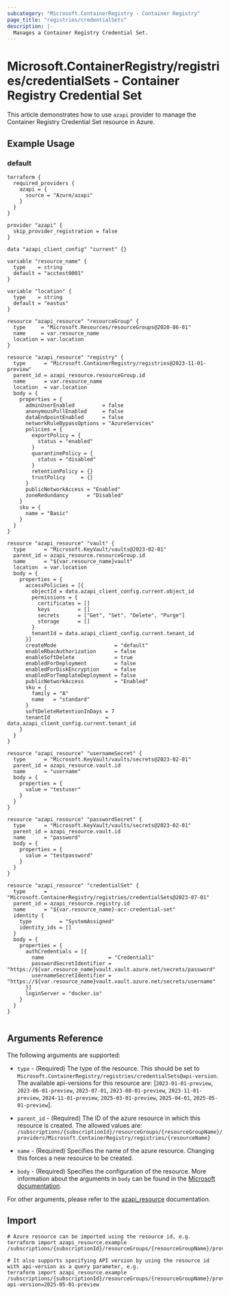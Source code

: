 ```yaml
---
subcategory: "Microsoft.ContainerRegistry - Container Registry"
page_title: "registries/credentialSets"
description: |-
  Manages a Container Registry Credential Set.
---
```


# Microsoft.ContainerRegistry/registries/credentialSets - Container Registry Credential Set

This article demonstrates how to use `azapi` provider to manage the Container Registry Credential Set resource in Azure.



## Example Usage

### default

```hcl
terraform {
  required_providers {
    azapi = {
      source = "Azure/azapi"
    }
  }
}

provider "azapi" {
  skip_provider_registration = false
}

data "azapi_client_config" "current" {}

variable "resource_name" {
  type    = string
  default = "acctest0001"
}

variable "location" {
  type    = string
  default = "eastus"
}

resource "azapi_resource" "resourceGroup" {
  type     = "Microsoft.Resources/resourceGroups@2020-06-01"
  name     = var.resource_name
  location = var.location
}

resource "azapi_resource" "registry" {
  type      = "Microsoft.ContainerRegistry/registries@2023-11-01-preview"
  parent_id = azapi_resource.resourceGroup.id
  name      = var.resource_name
  location  = var.location
  body = {
    properties = {
      adminUserEnabled         = false
      anonymousPullEnabled     = false
      dataEndpointEnabled      = false
      networkRuleBypassOptions = "AzureServices"
      policies = {
        exportPolicy = {
          status = "enabled"
        }
        quarantinePolicy = {
          status = "disabled"
        }
        retentionPolicy = {}
        trustPolicy     = {}
      }
      publicNetworkAccess = "Enabled"
      zoneRedundancy      = "Disabled"
    }
    sku = {
      name = "Basic"
    }
  }
}

resource "azapi_resource" "vault" {
  type      = "Microsoft.KeyVault/vaults@2023-02-01"
  parent_id = azapi_resource.resourceGroup.id
  name      = "${var.resource_name}vault"
  location  = var.location
  body = {
    properties = {
      accessPolicies = [{
        objectId = data.azapi_client_config.current.object_id
        permissions = {
          certificates = []
          keys         = []
          secrets      = ["Get", "Set", "Delete", "Purge"]
          storage      = []
        }
        tenantId = data.azapi_client_config.current.tenant_id
      }]
      createMode                   = "default"
      enableRbacAuthorization      = false
      enableSoftDelete             = true
      enabledForDeployment         = false
      enabledForDiskEncryption     = false
      enabledForTemplateDeployment = false
      publicNetworkAccess          = "Enabled"
      sku = {
        family = "A"
        name   = "standard"
      }
      softDeleteRetentionInDays = 7
      tenantId                  = data.azapi_client_config.current.tenant_id
    }
  }
}

resource "azapi_resource" "usernameSecret" {
  type      = "Microsoft.KeyVault/vaults/secrets@2023-02-01"
  parent_id = azapi_resource.vault.id
  name      = "username"
  body = {
    properties = {
      value = "testuser"
    }
  }
}

resource "azapi_resource" "passwordSecret" {
  type      = "Microsoft.KeyVault/vaults/secrets@2023-02-01"
  parent_id = azapi_resource.vault.id
  name      = "password"
  body = {
    properties = {
      value = "testpassword"
    }
  }
}

resource "azapi_resource" "credentialSet" {
  type      = "Microsoft.ContainerRegistry/registries/credentialSets@2023-07-01"
  parent_id = azapi_resource.registry.id
  name      = "${var.resource_name}-acr-credential-set"
  identity {
    type         = "SystemAssigned"
    identity_ids = []
  }
  body = {
    properties = {
      authCredentials = [{
        name                     = "Credential1"
        passwordSecretIdentifier = "https://${var.resource_name}vault.vault.azure.net/secrets/password"
        usernameSecretIdentifier = "https://${var.resource_name}vault.vault.azure.net/secrets/username"
      }]
      loginServer = "docker.io"
    }
  }
}


```



## Arguments Reference

The following arguments are supported:

* `type` - (Required) The type of the resource. This should be set to `Microsoft.ContainerRegistry/registries/credentialSets@api-version`. The available api-versions for this resource are: [`2023-01-01-preview`, `2023-06-01-preview`, `2023-07-01`, `2023-08-01-preview`, `2023-11-01-preview`, `2024-11-01-preview`, `2025-03-01-preview`, `2025-04-01`, `2025-05-01-preview`].

* `parent_id` - (Required) The ID of the azure resource in which this resource is created. The allowed values are:  
  `/subscriptions/{subscriptionId}/resourceGroups/{resourceGroupName}/providers/Microsoft.ContainerRegistry/registries/{resourceName}`

* `name` - (Required) Specifies the name of the azure resource. Changing this forces a new resource to be created.

* `body` - (Required) Specifies the configuration of the resource. More information about the arguments in `body` can be found in the [Microsoft documentation](https://learn.microsoft.com/en-us/azure/templates/Microsoft.ContainerRegistry/registries/credentialSets?pivots=deployment-language-terraform).

For other arguments, please refer to the [azapi_resource](https://registry.terraform.io/providers/Azure/azapi/latest/docs/resources/resource) documentation.

## Import

 ```shell
 # Azure resource can be imported using the resource id, e.g.
 terraform import azapi_resource.example /subscriptions/{subscriptionId}/resourceGroups/{resourceGroupName}/providers/Microsoft.ContainerRegistry/registries/{resourceName}/credentialSets/{resourceName}
 
 # It also supports specifying API version by using the resource id with api-version as a query parameter, e.g.
 terraform import azapi_resource.example /subscriptions/{subscriptionId}/resourceGroups/{resourceGroupName}/providers/Microsoft.ContainerRegistry/registries/{resourceName}/credentialSets/{resourceName}?api-version=2025-05-01-preview
 ```
